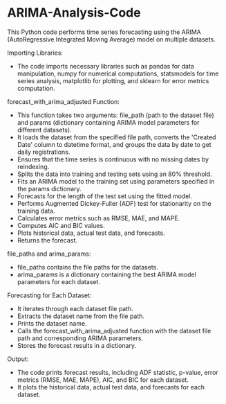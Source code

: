 # ARIMA-Analysis-Code

This Python code performs time series forecasting using the ARIMA (AutoRegressive Integrated Moving Average) model on multiple datasets.

Importing Libraries: 
* The code imports necessary libraries such as pandas for data manipulation, numpy for numerical computations, statsmodels for time series analysis, matplotlib for plotting, and sklearn for error metrics computation.

forecast_with_arima_adjusted Function:

* This function takes two arguments: file_path (path to the dataset file) and params (dictionary containing ARIMA model parameters for different datasets).
* It loads the dataset from the specified file path, converts the 'Created Date' column to datetime format, and groups the data by date to get daily registrations.
* Ensures that the time series is continuous with no missing dates by reindexing.
* Splits the data into training and testing sets using an 80% threshold.
* Fits an ARIMA model to the training set using parameters specified in the params dictionary.
* Forecasts for the length of the test set using the fitted model.
* Performs Augmented Dickey-Fuller (ADF) test for stationarity on the training data.
* Calculates error metrics such as RMSE, MAE, and MAPE.
* Computes AIC and BIC values.
* Plots historical data, actual test data, and forecasts.
* Returns the forecast.

file_paths and arima_params:
* file_paths contains the file paths for the datasets.
* arima_params is a dictionary containing the best ARIMA model parameters for each dataset.

Forecasting for Each Dataset:
* It iterates through each dataset file path.
* Extracts the dataset name from the file path.
* Prints the dataset name.
* Calls the forecast_with_arima_adjusted function with the dataset file path and corresponding ARIMA parameters.
* Stores the forecast results in a dictionary.

Output:
* The code prints forecast results, including ADF statistic, p-value, error metrics (RMSE, MAE, MAPE), AIC, and BIC for each dataset.
* It plots the historical data, actual test data, and forecasts for each dataset.
